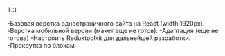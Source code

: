 Т.З. 

-Базовая верстка одностраничного сайта на React (width 1920px).
-Верстка мобильной версии (макет еще не готов).
-Адаптация (еще не готова)
-Настроить Reduxtoolkit для дальнейшей разработки.
-Прокрутка по блокам